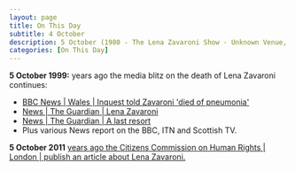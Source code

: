 ```yaml
---
layout: page
title: On This Day
subtitle: 4 October
description: 5 October (1980 - The Lena Zavaroni Show - Unknown Venue, Manchester. 1999 - The media blitz on the death of Lena Zavaroni continues.)
categories: [On This Day]
---
```


**5 October 1999:**
<span id="age1"></span> years ago the media blitz on the death of Lena Zavaroni continues:
* [BBC News &#124; Wales &#124; Inquest told Zavaroni 'died of pneumonia'](http://news.bbc.co.uk/1/hi/wales/466086.stm)
* [News &#124; The Guardian &#124; Lena Zavaroni](https://www.theguardian.com/news/1999/oct/05/guardianobituaries.pennyvalentine)
* [News &#124; The Guardian &#124; A last resort](https://www.theguardian.com/lifeandstyle/1999/oct/05/healthandwellbeing.health3)
* Plus various News report on the BBC, ITN and Scottish TV.

**5 October 2011**
[<span id="age2"></span> years ago the Citizens Commission on Human Rights &#124; London &#124; publish an article about Lena Zavaroni.](/deleted%20online%20articles/2011/10/05/cchr-lena-zavaroni.html)

<!-- Script for calculating number of years ago -->
<script>
var dob = '19991005';
var year = Number(dob.substr(0, 4));
var month = Number(dob.substr(4, 2)) - 1;
var day = Number(dob.substr(6, 2));
var today = new Date();
var age1 = today.getFullYear() - year;
if (today.getMonth() < month || (today.getMonth() == month && today.getDate() < day)) {
age1--;
}
document.getElementById("age1").innerHTML=age1;

var dob = '20111005';
var year = Number(dob.substr(0, 4));
var month = Number(dob.substr(4, 2)) - 1;
var day = Number(dob.substr(6, 2));
var today = new Date();
var age2 = today.getFullYear() - year;
if (today.getMonth() < month || (today.getMonth() == month && today.getDate() < day)) {
age2--;
}
document.getElementById("age2").innerHTML=age2;
</script>
